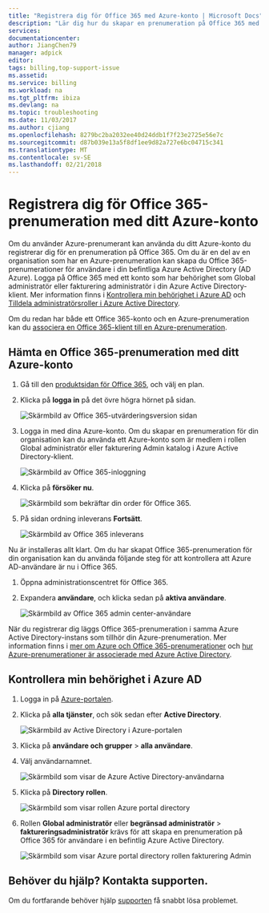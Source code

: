 ```yaml
---
title: "Registrera dig för Office 365 med Azure-konto | Microsoft Docs"
description: "Lär dig hur du skapar en prenumeration på Office 365 med ett Azure-konto"
services: 
documentationcenter: 
author: JiangChen79
manager: adpick
editor: 
tags: billing,top-support-issue
ms.assetid: 
ms.service: billing
ms.workload: na
ms.tgt_pltfrm: ibiza
ms.devlang: na
ms.topic: troubleshooting
ms.date: 11/03/2017
ms.author: cjiang
ms.openlocfilehash: 8279bc2ba2032ee40d24ddb1f7f23e2725e56e7c
ms.sourcegitcommit: d87b039e13a5f8df1ee9d82a727e6bc04715c341
ms.translationtype: MT
ms.contentlocale: sv-SE
ms.lasthandoff: 02/21/2018
---
```

# <a name="sign-up-for-an-office-365-subscription-with-your-azure-account"></a>Registrera dig för Office 365-prenumeration med ditt Azure-konto
Om du använder Azure-prenumerant kan använda du ditt Azure-konto du registrerar dig för en prenumeration på Office 365. Om du är en del av en organisation som har en Azure-prenumeration kan skapa du Office 365-prenumerationer för användare i din befintliga Azure Active Directory (AD Azure). Logga på Office 365 med ett konto som har behörighet som Global administratör eller fakturering administratör i din Azure Active Directory-klient. Mer information finns i [Kontrollera min behörighet i Azure AD](#RoleInAzureAD) och [Tilldela administratörsroller i Azure Active Directory](../active-directory/active-directory-assign-admin-roles-azure-portal.md).

Om du redan har både ett Office 365-konto och en Azure-prenumeration kan du [associera en Office 365-klient till en Azure-prenumeration](billing-add-office-365-tenant-to-azure-subscription.md).

## <a name="get-an-office-365-subscription-by-using-your-azure-account"></a>Hämta en Office 365-prenumeration med ditt Azure-konto

1. Gå till den [produktsidan för Office 365](https://products.office.com/business), och välj en plan.
2. Klicka på **logga in** på det övre högra hörnet på sidan.

    ![Skärmbild av Office 365-utvärderingsversion sidan](./media/billing-use-existing-azure-account-office-365-subscription/12-office-365-trial-page.png)
3. Logga in med dina Azure-konto. Om du skapar en prenumeration för din organisation kan du använda ett Azure-konto som är medlem i rollen Global administratör eller fakturering Admin katalog i Azure Active Directory-klient.

    ![Skärmbild av Office 365-inloggning](./media/billing-use-existing-azure-account-office-365-subscription/13-office-365-sign-in.png)
4. Klicka på **försöker nu**.

    ![Skärmbild som bekräftar din order för Office 365.](./media/billing-use-existing-azure-account-office-365-subscription/14-office-365-confirm-your-order.png)
5. På sidan ordning inleverans **Fortsätt**.

    ![Skärmbild av Office 365 inleverans](./media/billing-use-existing-azure-account-office-365-subscription/15-office-365-order-receipt.png)

Nu är installeras allt klart. Om du har skapat Office 365-prenumeration för din organisation kan du använda följande steg för att kontrollera att Azure AD-användare är nu i Office 365.

1. Öppna administrationscentret för Office 365.
2. Expandera **användare**, och klicka sedan på **aktiva användare**.

    ![Skärmbild av Office 365 admin center-användare](./media/billing-use-existing-azure-account-office-365-subscription/16-office-365-admin-center-users.png)

När du registrerar dig läggs Office 365-prenumeration i samma Azure Active Directory-instans som tillhör din Azure-prenumeration. Mer information finns i [mer om Azure och Office 365-prenumerationer](billing-use-existing-office-365-account-azure-subscription.md#more-about-subs) och [hur Azure-prenumerationer är associerade med Azure Active Directory](../active-directory/active-directory-how-subscriptions-associated-directory.md).

## <a id="RoleInAzureAD"></a>Kontrollera min behörighet i Azure AD
1. Logga in på [Azure-portalen](https://portal.azure.com/).
2. Klicka på **alla tjänster**, och sök sedan efter **Active Directory**.

    ![Skärmbild av Active Directory i Azure-portalen](./media/billing-use-existing-azure-account-office-365-subscription/billing-more-services-active-directory.png)
3. Klicka på **användare och grupper** > **alla användare**.
4. Välj användarnamnet. 

    ![Skärmbild som visar de Azure Active Directory-användarna](./media/billing-use-existing-azure-account-office-365-subscription/billing-users-groups.png)

5. Klicka på **Directory rollen**.
  
    ![Skärmbild som visar rollen Azure portal directory](./media/billing-use-existing-azure-account-office-365-subscription/billing-user-directory-role.png)
6.  Rollen **Global administratör** eller **begränsad administratör** > **faktureringsadministratör** krävs för att skapa en prenumeration på Office 365 för användare i en befintlig Azure Active Directory.

    ![Skärmbild som visar Azure portal directory rollen fakturering Admin](./media/billing-use-existing-azure-account-office-365-subscription/billing-directoryrole-limited.png)

## <a name="need-help-contact-support"></a>Behöver du hjälp? Kontakta supporten.
Om du fortfarande behöver hjälp [supporten](https://portal.azure.com/?#blade/Microsoft_Azure_Support/HelpAndSupportBlade) få snabbt lösa problemet. 
